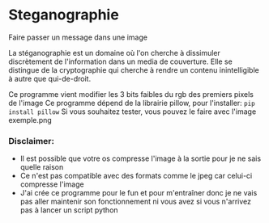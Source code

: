# Steganographie
Faire passer un message dans une image

La stéganographie est un domaine où l'on cherche à dissimuler discrètement de l'information dans un media de couverture. Elle se distingue de la cryptographie qui cherche à rendre un contenu inintelligible à autre que qui-de-droit.

Ce programme vient modifier les 3 bits faibles du rgb des premiers pixels de l'image
Ce programme dépend de la librairie pillow, pour l'installer: `pip install pillow`
Si vous souhaitez tester, vous pouvez le faire avec l'image exemple.png

### Disclaimer:
- Il est possible que votre os compresse l'image à la sortie pour je ne sais quelle raison
- Ce n'est pas compatible avec des formats comme le jpeg car celui-ci compresse l'image
- J'ai crée ce programme pour le fun et pour m'entraîner donc je ne vais pas aller maintenir son fonctionnement ni vous avez si vous n'arrivez pas à lancer un script python
